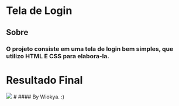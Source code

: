 # Tela de Login

## Sobre

### O projeto consiste em uma tela de login bem simples, que utilizo HTML E CSS para elabora-la.

# Resultado Final

<img src="resultado.png" />
#
#### By Wiokya. :)
